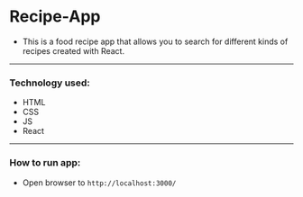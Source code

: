 # Recipe-App
- This is a food recipe app that allows you to search for different kinds of recipes created with React. 


---

### Technology used: 
- HTML
- CSS
- JS
- React

---

### How to run app:
- Open browser to `http://localhost:3000/`
